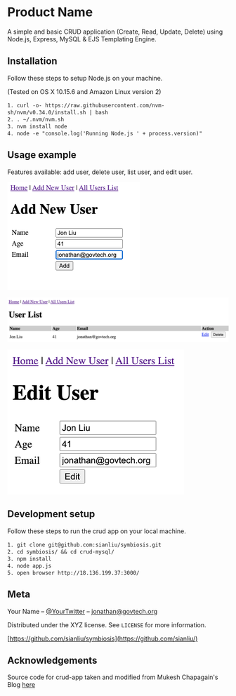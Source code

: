 # Product Name
A simple and basic CRUD application (Create, Read, Update, Delete) using Node.js, Express, MySQL & EJS Templating Engine.

## Installation

Follow these steps to setup Node.js on your machine. 

(Tested on OS X 10.15.6 and Amazon Linux version 2)
 
```
1. curl -o- https://raw.githubusercontent.com/nvm-sh/nvm/v0.34.0/install.sh | bash
2. . ~/.nvm/nvm.sh
3. nvm install node
4. node -e "console.log('Running Node.js ' + process.version)"
```

## Usage example

Features available: add user, delete user, list user, and edit user.

![Add New User](add_new_user.jpg)

![User list](user_list.jpg)

![Edit User](edit_user.jpg)


## Development setup

Follow these steps to run the crud app on your local machine.  

```
1. git clone git@github.com:sianliu/symbiosis.git 
2. cd symbiosis/ && cd crud-mysql/
3. npm install
4. node app.js
5. open browser http://18.136.199.37:3000/
```

## Meta

Your Name – [@YourTwitter](https://twitter.com/sianjon) – jonathan@govtech.org

Distributed under the XYZ license. See ``LICENSE`` for more information.

[https://github.com/sianliu/symbiosis](https://github.com/sianliu/)

## Acknowledgements

Source code for crud-app taken and modified from Mukesh Chapagain's Blog [here](http://blog.chapagain.com.np/node-js-express-mysql-simple-add-edit-delete-view-crud/)

